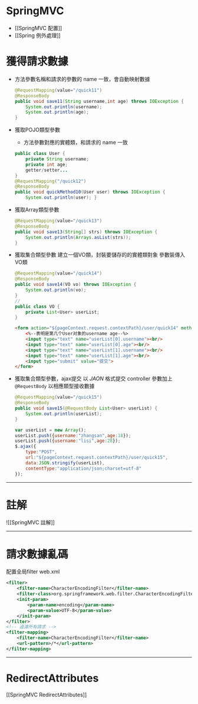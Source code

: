 # SpringMVC
- [[SpringMVC 配置]]
- [[Spring 例外處理]]

# 獲得請求數據
- 方法參數名稱和請求的參數的 name 一致，會自動映射數據
	```java
	@RequestMapping(value="/quick11")
	@ResponseBody
	public void save11(String username,int age) throws IOException {
	    System.out.println(username);
	    System.out.println(age);
	}
	```

- 獲取POJO類型參數
	- 方法參數對應的實體類，和請求的 name 一致
	```java
	public class User {
		private String username; 
		private int age; 
		getter/setter...
	}
	@RequestMapping("/quick12")
	@ResponseBody
	public void quickMethod10(User user) throws IOException {
		System.out.println(user); }
	```
	
- 獲取Array類型參數
	```java
	@RequestMapping(value="/quick13")
	@ResponseBody
	public void save13(String[] strs) throws IOException {
	    System.out.println(Arrays.asList(strs));
	}
	```

- 獲取集合類型參數
	建立一個VO類，封裝要儲存的的實體類對象
	參數裝傳入VO類
	```java
	@RequestMapping(value="/quick14")
	@ResponseBody
	public void save14(VO vo) throws IOException {
	    System.out.println(vo);
	}
	//
	public class VO {
    	private List<User> userList;
	}
	```
	```html
	<form action="${pageContext.request.contextPath}/user/quick14" method="post">
   	    <%--表明是第几个User对象的username age--%>
   	    <input type="text" name="userList[0].username"><br/>
   	    <input type="text" name="userList[0].age"><br/>
   	    <input type="text" name="userList[1].username"><br/>
   	    <input type="text" name="userList[1].age"><br/>
   	    <input type="submit" value="提交">
 	</form>
	```
	
- 獲取集合類型參數，ajax提交
	以 _JAON_ 格式提交
	controller 參數加上 `@RequestBody` 以相應類型接收數據
	```java	
	@RequestMapping(value="/quick15")
	@ResponseBody
	public void save15(@RequestBody List<User> userList) {
	    System.out.println(userList);
	}
	```
	
	```js
	var userList = new Array();
	userList.push({username:"zhangsan",age:18});
	userList.push({username:"lisi",age:28});
	$.ajax({
	    type:"POST",
	    url:"${pageContext.request.contextPath}/user/quick15",
	    data:JSON.stringify(userList),
	    contentType:"application/json;charset=utf-8"
	});
	```





---
# 註解
![[SpringMVC 註解]]




---
# 請求數據亂碼
配置全局filter
web.xml
```xml
<filter>
	<filter-name>CharacterEncodingFilter</filter-name>
	<filter-class>org.springframework.web.filter.CharacterEncodingFilter</filter-class>
	<init-param>
		<param-name>encoding</param-name>
		<param-value>UTF-8</param-value>
	</init-param>
</filter>
<!-- 過濾所有請求 -->
<filter-mapping>
	<filter-name>CharacterEncodingFilter</filter-name>
	<url-pattern>/*</url-pattern>
</filter-mapping>
```


---

# RedirectAttributes
[[SpringMVC RedirectAttributes]]